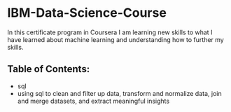 # IBM-Data-Science-Course

In this certificate program in Coursera I am learning new skills to what I have learned about machine learning and understanding how to further my skills.

## Table of Contents:

- sql
-   using sql to clean and filter up data, transform and normalize data, join and merge datasets, and extract meaningful insights
